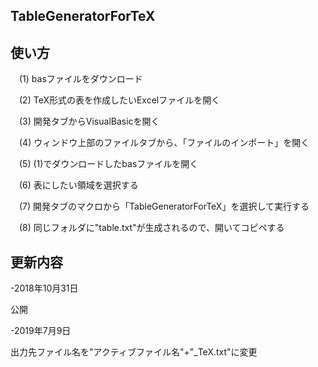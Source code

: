 ## TableGeneratorForTeX

## 使い方

　(1) basファイルをダウンロード

　(2) TeX形式の表を作成したいExcelファイルを開く

　(3) 開発タブからVisualBasicを開く

　(4) ウィンドウ上部のファイルタブから、「ファイルのインポート」を開く

　(5) (1)でダウンロードしたbasファイルを開く

　(6) 表にしたい領域を選択する

　(7) 開発タブのマクロから「TableGeneratorForTeX」を選択して実行する

　(8) 同じフォルダに"table.txt"が生成されるので、開いてコピペする
 
 ## 更新内容
 
 -2018年10月31日
 
 公開
 
 -2019年7月9日
 
 出力先ファイル名を"アクティブファイル名"+"\_TeX.txt"に変更
 
